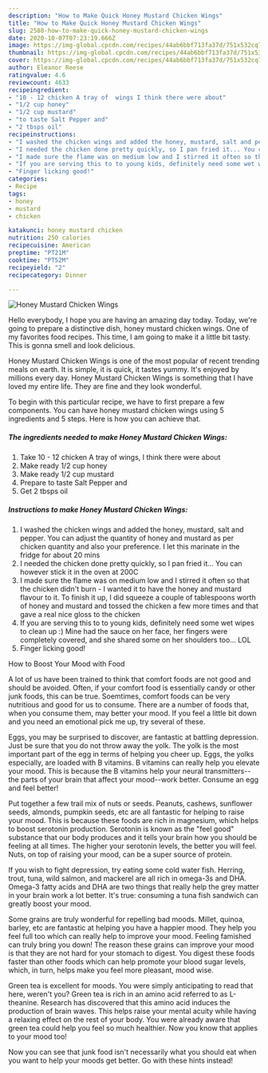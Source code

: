 ```yaml
---
description: "How to Make Quick Honey Mustard Chicken Wings"
title: "How to Make Quick Honey Mustard Chicken Wings"
slug: 2588-how-to-make-quick-honey-mustard-chicken-wings
date: 2020-10-07T07:23:19.666Z
image: https://img-global.cpcdn.com/recipes/44ab6bbf713fa37d/751x532cq70/honey-mustard-chicken-wings-recipe-main-photo.jpg
thumbnail: https://img-global.cpcdn.com/recipes/44ab6bbf713fa37d/751x532cq70/honey-mustard-chicken-wings-recipe-main-photo.jpg
cover: https://img-global.cpcdn.com/recipes/44ab6bbf713fa37d/751x532cq70/honey-mustard-chicken-wings-recipe-main-photo.jpg
author: Eleanor Reese
ratingvalue: 4.6
reviewcount: 4633
recipeingredient:
- "10 - 12 chicken A tray of  wings I think there were about"
- "1/2 cup honey"
- "1/2 cup mustard"
- "to taste Salt Pepper and"
- "2 tbsps oil"
recipeinstructions:
- "I washed the chicken wings and added the honey, mustard, salt and pepper. You can adjust the quantity of honey and mustard as per chicken quantity and also your preference. I let this marinate in the fridge for about 20 mins"
- "I needed the chicken done pretty quickly, so I pan fried it... You can however stick it in the oven at 200C"
- "I made sure the flame was on medium low and I stirred it often so that the chicken didn&#39;t burn - I wanted it to have the honey and mustard flavour to it. To finish it up, I did squeeze a couple of tablespoons worth of honey and mustard and tossed the chicken a few more times and that gave a real nice gloss to the chicken"
- "If you are serving this to to young kids, definitely need some wet wipes to clean up :) Mine had the sauce on her face, her fingers were completely covered, and she shared some on her shoulders too... LOL"
- "Finger licking good!"
categories:
- Recipe
tags:
- honey
- mustard
- chicken

katakunci: honey mustard chicken 
nutrition: 250 calories
recipecuisine: American
preptime: "PT21M"
cooktime: "PT52M"
recipeyield: "2"
recipecategory: Dinner

---
```



![Honey Mustard Chicken Wings](https://img-global.cpcdn.com/recipes/44ab6bbf713fa37d/751x532cq70/honey-mustard-chicken-wings-recipe-main-photo.jpg)

Hello everybody, I hope you are having an amazing day today. Today, we're going to prepare a distinctive dish, honey mustard chicken wings. One of my favorites food recipes. This time, I am going to make it a little bit tasty. This is gonna smell and look delicious.



Honey Mustard Chicken Wings is one of the most popular of recent trending meals on earth. It is simple, it is quick, it tastes yummy. It's enjoyed by millions every day. Honey Mustard Chicken Wings is something that I have loved my entire life. They are fine and they look wonderful.


To begin with this particular recipe, we have to first prepare a few components. You can have honey mustard chicken wings using 5 ingredients and 5 steps. Here is how you can achieve that.

<!--inarticleads1-->

##### The ingredients needed to make Honey Mustard Chicken Wings:

1. Take 10 - 12 chicken A tray of  wings, I think there were about
1. Make ready 1/2 cup honey
1. Make ready 1/2 cup mustard
1. Prepare to taste Salt Pepper and
1. Get 2 tbsps oil




<!--inarticleads2-->

##### Instructions to make Honey Mustard Chicken Wings:

1. I washed the chicken wings and added the honey, mustard, salt and pepper. You can adjust the quantity of honey and mustard as per chicken quantity and also your preference. I let this marinate in the fridge for about 20 mins
1. I needed the chicken done pretty quickly, so I pan fried it... You can however stick it in the oven at 200C
1. I made sure the flame was on medium low and I stirred it often so that the chicken didn&#39;t burn - I wanted it to have the honey and mustard flavour to it. To finish it up, I did squeeze a couple of tablespoons worth of honey and mustard and tossed the chicken a few more times and that gave a real nice gloss to the chicken
1. If you are serving this to to young kids, definitely need some wet wipes to clean up :) Mine had the sauce on her face, her fingers were completely covered, and she shared some on her shoulders too... LOL
1. Finger licking good!




How to Boost Your Mood with Food


A lot of us have been trained to think that comfort foods are not good and should be avoided. Often, if your comfort food is essentially candy or other junk foods, this can be true. Soemtimes, comfort foods can be very nutritious and good for us to consume. There are a number of foods that, when you consume them, may better your mood. If you feel a little bit down and you need an emotional pick me up, try several of these.

Eggs, you may be surprised to discover, are fantastic at battling depression. Just be sure that you do not throw away the yolk. The yolk is the most important part of the egg in terms of helping you cheer up. Eggs, the yolks especially, are loaded with B vitamins. B vitamins can really help you elevate your mood. This is because the B vitamins help your neural transmitters--the parts of your brain that affect your mood--work better. Consume an egg and feel better!

Put together a few trail mix of nuts or seeds. Peanuts, cashews, sunflower seeds, almonds, pumpkin seeds, etc are all fantastic for helping to raise your mood. This is because these foods are rich in magnesium, which helps to boost serotonin production. Serotonin is known as the "feel good" substance that our body produces and it tells your brain how you should be feeling at all times. The higher your serotonin levels, the better you will feel. Nuts, on top of raising your mood, can be a super source of protein.

If you wish to fight depression, try eating some cold water fish. Herring, trout, tuna, wild salmon, and mackerel are all rich in omega-3s and DHA. Omega-3 fatty acids and DHA are two things that really help the grey matter in your brain work a lot better. It's true: consuming a tuna fish sandwich can greatly boost your mood. 

Some grains are truly wonderful for repelling bad moods. Millet, quinoa, barley, etc are fantastic at helping you have a happier mood. They help you feel full too which can really help to improve your mood. Feeling famished can truly bring you down! The reason these grains can improve your mood is that they are not hard for your stomach to digest. You digest these foods faster than other foods which can help promote your blood sugar levels, which, in turn, helps make you feel more pleasant, mood wise.

Green tea is excellent for moods. You were simply anticipating to read that here, weren't you? Green tea is rich in an amino acid referred to as L-theanine. Research has discovered that this amino acid induces the production of brain waves. This helps raise your mental acuity while having a relaxing effect on the rest of your body. You were already aware that green tea could help you feel so much healthier. Now you know that applies to your mood too!

Now you can see that junk food isn't necessarily what you should eat when you want to help your moods get better. Go  with  these hints  instead!

